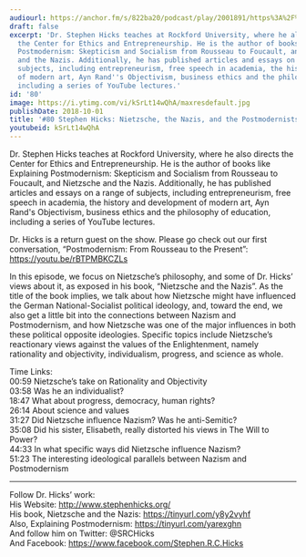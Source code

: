 ```yaml
---
audiourl: https://anchor.fm/s/822ba20/podcast/play/2001891/https%3A%2F%2Fd3ctxlq1ktw2nl.cloudfront.net%2Fproduction%2F2018-11-29%2F7683508-48000-2-957fe7cb44e97.mp3
draft: false
excerpt: 'Dr. Stephen Hicks teaches at Rockford University, where he also directs
  the Center for Ethics and Entrepreneurship. He is the author of books like Explaining
  Postmodernism: Skepticism and Socialism from Rousseau to Foucault, and Nietzsche
  and the Nazis. Additionally, he has published articles and essays on a range of
  subjects, including entrepreneurism, free speech in academia, the history and development
  of modern art, Ayn Rand''s Objectivism, business ethics and the philosophy of education,
  including a series of YouTube lectures.'
id: '80'
image: https://i.ytimg.com/vi/kSrLt14wQhA/maxresdefault.jpg
publishDate: 2018-10-01
title: '#80 Stephen Hicks: Nietzsche, the Nazis, and the Postmodernists'
youtubeid: kSrLt14wQhA
---
```

<div class="timelinks">

Dr. Stephen Hicks teaches at Rockford University, where he also directs the Center for Ethics and Entrepreneurship. He is the author of books like Explaining Postmodernism: Skepticism and Socialism from Rousseau to Foucault, and Nietzsche and the Nazis. Additionally, he has published articles and essays on a range of subjects, including entrepreneurism, free speech in academia, the history and development of modern art, Ayn Rand's Objectivism, business ethics and the philosophy of education, including a series of YouTube lectures.

Dr. Hicks is a return guest on the show. Please go check out our first conversation, “Postmodernism: From Rousseau to the Present”: https://youtu.be/rBTPMBKCZLs

In this episode, we focus on Nietzsche’s philosophy, and some of Dr. Hicks’ views about it, as exposed in his book, “Nietzsche and the Nazis”. As the title of the book implies, we talk about how Nietzsche might have influenced the German National-Socialist political ideology, and, toward the end, we also get a little bit into the connections between Nazism and Postmodernism, and how Nietzsche was one of the major influences in both these political opposite ideologies. Specific topics include Nietzsche’s reactionary views against the values of the Enlightenment, namely rationality and objectivity, individualism, progress, and science as whole.

Time Links:  
<time>00:59</time> Nietzsche’s take on Rationality and Objectivity        
<time>03:58</time> Was he an individualist?    
<time>18:47</time> What about progress, democracy, human rights?  
<time>26:14</time> About science and values  
<time>31:27</time> Did Nietzsche influence Nazism? Was he anti-Semitic?          
<time>35:08</time> Did his sister, Elisabeth, really distorted his views in The Will to Power?       
<time>44:33</time> In what specific ways did Nietzsche influence Nazism?    
<time>51:23</time> The interesting ideological parallels between Nazism and Postmodernism   

---

Follow Dr. Hicks’ work:  
His Website: http://www.stephenhicks.org/  
His book, Nietzsche and the Nazis: https://tinyurl.com/y8y2vyhf  
Also, Explaining Postmodernism: https://tinyurl.com/yarexghn  
And follow him on Twitter: @SRCHicks  
 And Facebook: https://www.facebook.com/Stephen.R.C.Hicks
</div>

